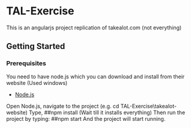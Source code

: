 # TAL-Exercise

This is an angularjs project replication of takealot.com (not everything)

## Getting Started


### Prerequisites

You need to have node.js which you can download and install from their website (Used windows)
* [Node.js](https://nodejs.org/en/download/)

Open Node.js, navigate to the project (e.g. cd TAL-Exercise\takealot-website)
Type, ##npm install 
(Wait till it installs everything)
Then run the project by typing: ##npm start
And the project will start running.

